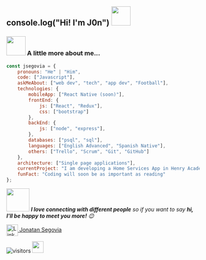 ## console.log("Hi! I'm J0n") <img src="https://media.giphy.com/media/mGcNjsfWAjY5AEZNw6/giphy.gif" width="50">
### <img src="https://media.giphy.com/media/VgCDAzcKvsR6OM0uWg/giphy.gif" width="50"> A little more about me...  

```javascript
const jsegovia = {
    pronouns: "He" | "Him",
    code: ["Javascript"],
    askMeAbout: ["web dev", "tech", "app dev", "Football"],
    technologies: {
        mobileApp: ["React Native (soon)"],
        frontEnd: {
            js: ["React", "Redux"],
            css: ["bootstrap"]
        },
        backEnd: {
            js: ["node", "express"],
        },
        databases: ["psql", "sql"],
        languages: ["English Advanced", "Spanish Native"],
        others: ["Trello", "Scrum", "Git", "GitHub"]
    },
    architecture: ["Single page applications"],
    currentProject: "I am developing a Home Services App in Henry Academy",
    funFact: "Coding will soon be as important as reading"
};
```

<img src="https://media.giphy.com/media/LnQjpWaON8nhr21vNW/giphy.gif" width="60"> <em><b>I love connecting with different people</b> so if you want to say <b>hi, I'll be happy to meet you more!</b> 😊</em>

<a href="https://www.linkedin.com/in/jonatan-segovia-dev/"><img alt="LinkedIn" src="https://www.pngitem.com/pimgs/m/4-44402_transparent-clipart-auto-von-oben-linkedin-icon-hd.png" width="30" align="center">             Jonatan Segovia</a>

![visitors](https://visitor-badge.laobi.icu/badge?page_id="https://github.com/jonatansegovia/jonatansegovia/blob/main/README.md")
<img src="https://media.giphy.com/media/dxn6fRlTIShoeBr69N/giphy.gif" width="30"/>
